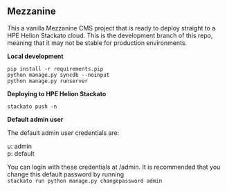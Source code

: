 Mezzanine
---------

This a vanilla Mezzanine CMS project that is ready to deploy straight 
to a HPE Helion Stackato cloud. This is the development branch of this repo,
meaning that it may not be stable for production environments.

**Local development**

`pip install -r requirements.pip`  
`python manage.py syncdb --noinput`  
`python manage.py runserver`

**Deploying to HPE Helion Stackato**

`stackato push -n`

**Default admin user**

The default admin user credentials are:

u: admin  
p: default

You can login with these credentials at /admin. It is recommended that you 
change this default password by running  
`stackato run python manage.py changepassword admin`
